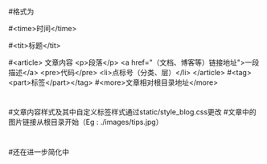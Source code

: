 #

#格式为	

#\<time\>时间\</time\>

#\<tit\>标题\</tit\>

#\<article\>
	文章内容
	\<p\>段落\</p\>
	\<a href="（文档、博客等）链接地址"\>一段描述\</a\>
	\<pre\>代码\</pre\>
	\<li\>点标号（分类、层）\</li\>
 \</article\>
#\<tag\>\<part\>标签\</part\>\</tag\>
#\<more\>文章相对根目录地址\</more\>
#
#文章内容样式及其中自定义标签样式通过static/style_blog.css更改
#文章中的图片链接从根目录开始（Eg : ./images/tips.jpg）
#
#还在进一步简化中